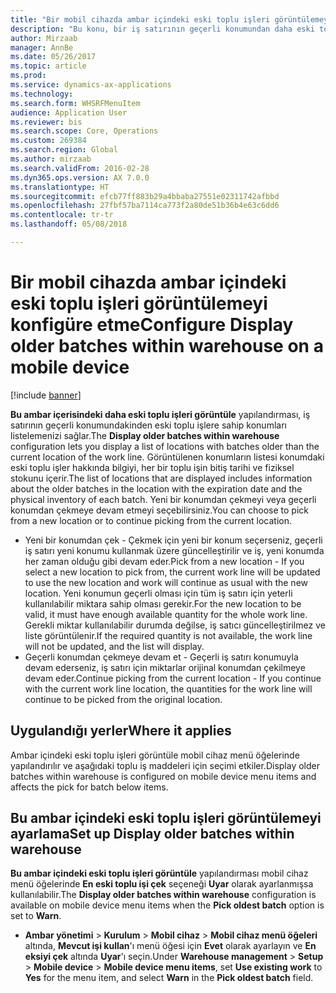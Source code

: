 ```yaml
---
title: "Bir mobil cihazda ambar içindeki eski toplu işleri görüntülemeyi konfigüre etme"
description: "Bu konu, bir iş satırının geçerli konumundan daha eski toplu işlere sahip konumların bir listesini görüntüleme için bir mobil cihazı ayarlamayı açıklar."
author: Mirzaab
manager: AnnBe
ms.date: 05/26/2017
ms.topic: article
ms.prod: 
ms.service: dynamics-ax-applications
ms.technology: 
ms.search.form: WHSRFMenuItem
audience: Application User
ms.reviewer: bis
ms.search.scope: Core, Operations
ms.custom: 269384
ms.search.region: Global
ms.author: mirzaab
ms.search.validFrom: 2016-02-28
ms.dyn365.ops.version: AX 7.0.0
ms.translationtype: HT
ms.sourcegitcommit: efcb77ff883b29a4bbaba27551e02311742afbbd
ms.openlocfilehash: 27fbf57ba7114ca773f2a80de51b36b4e63c6dd6
ms.contentlocale: tr-tr
ms.lasthandoff: 05/08/2018

---
```


# <a name="configure-display-older-batches-within-warehouse-on-a-mobile-device"></a><span data-ttu-id="1053d-103">Bir mobil cihazda ambar içindeki eski toplu işleri görüntülemeyi konfigüre etme</span><span class="sxs-lookup"><span data-stu-id="1053d-103">Configure Display older batches within warehouse on a mobile device</span></span>

[!include [banner](../includes/banner.md)]

<span data-ttu-id="1053d-104">**Bu ambar içerisindeki daha eski toplu işleri görüntüle** yapılandırması, iş satırının geçerli konumundakinden eski toplu işlere sahip konumları listelemenizi sağlar.</span><span class="sxs-lookup"><span data-stu-id="1053d-104">The **Display older batches within warehouse** configuration lets you display a list of locations with batches older than the current location of the work line.</span></span> <span data-ttu-id="1053d-105">Görüntülenen konumların listesi konumdaki eski toplu işler hakkında bilgiyi, her bir toplu işin bitiş tarihi ve fiziksel stokunu içerir.</span><span class="sxs-lookup"><span data-stu-id="1053d-105">The list of locations that are displayed includes information about the older batches in the location with the expiration date and the physical inventory of each batch.</span></span> <span data-ttu-id="1053d-106">Yeni bir konumdan çekmeyi veya geçerli konumdan çekmeye devam etmeyi seçebilirsiniz.</span><span class="sxs-lookup"><span data-stu-id="1053d-106">You can choose to pick from a new location or to continue picking from the current location.</span></span> 
- <span data-ttu-id="1053d-107">Yeni bir konumdan çek - Çekmek için yeni bir konum seçerseniz, geçerli iş satırı yeni konumu kullanmak üzere güncelleştirilir ve iş, yeni konumda her zaman olduğu gibi devam eder.</span><span class="sxs-lookup"><span data-stu-id="1053d-107">Pick from a new location - If you select a new location to pick from, the  current work line will be updated to use the new location and work will continue as usual with the new location.</span></span> <span data-ttu-id="1053d-108">Yeni konumun geçerli olması için tüm iş satırı için yeterli kullanılabilir miktara sahip olması gerekir.</span><span class="sxs-lookup"><span data-stu-id="1053d-108">For the new location to be valid, it must have enough available quantity for the whole work line.</span></span> <span data-ttu-id="1053d-109">Gerekli miktar kullanılabilir durumda değilse, iş satıcı güncelleştirilmez ve liste görüntülenir.</span><span class="sxs-lookup"><span data-stu-id="1053d-109">If the required quantity is not available, the work line will not be updated, and the list will display.</span></span> 
- <span data-ttu-id="1053d-110">Geçerli konumdan çekmeye devam et - Geçerli iş satırı konumuyla devam ederseniz, iş satırı için miktarlar orijinal konumdan çekilmeye devam eder.</span><span class="sxs-lookup"><span data-stu-id="1053d-110">Continue picking from the current location - If you continue with the current work line location, the quantities for the work line will continue to be picked from the original location.</span></span>

## <a name="where-it-applies"></a><span data-ttu-id="1053d-111">Uygulandığı yerler</span><span class="sxs-lookup"><span data-stu-id="1053d-111">Where it applies</span></span>
<span data-ttu-id="1053d-112">Ambar içindeki eski toplu işleri görüntüle mobil cihaz menü öğelerinde yapılandırılır ve aşağıdaki toplu iş maddeleri için seçimi etkiler.</span><span class="sxs-lookup"><span data-stu-id="1053d-112">Display older batches within warehouse is configured on mobile device menu items and affects the pick for batch below items.</span></span>

## <a name="set-up-display-older-batches-within-warehouse"></a><span data-ttu-id="1053d-113">Bu ambar içindeki eski toplu işleri görüntülemeyi ayarlama</span><span class="sxs-lookup"><span data-stu-id="1053d-113">Set up Display older batches within warehouse</span></span>
<span data-ttu-id="1053d-114">**Bu ambar içindeki eski toplu işleri görüntüle** yapılandırması mobil cihaz menü öğelerinde **En eski toplu işi çek** seçeneği **Uyar** olarak ayarlanmışsa kullanılabilir.</span><span class="sxs-lookup"><span data-stu-id="1053d-114">The **Display older batches within warehouse** configuration is available on mobile device menu items when the **Pick oldest batch** option is set to **Warn**.</span></span>

- <span data-ttu-id="1053d-115">**Ambar yönetimi** > **Kurulum** > **Mobil cihaz** > **Mobil cihaz menü öğeleri** altında, **Mevcut işi kullan**'ı menü öğesi için **Evet** olarak ayarlayın ve **En eksiyi çek** altında **Uyar**'ı seçin.</span><span class="sxs-lookup"><span data-stu-id="1053d-115">Under **Warehouse management** > **Setup** > **Mobile device** > **Mobile device menu items**, set **Use existing work** to **Yes** for the menu item, and select **Warn** in the **Pick oldest batch** field.</span></span> 


